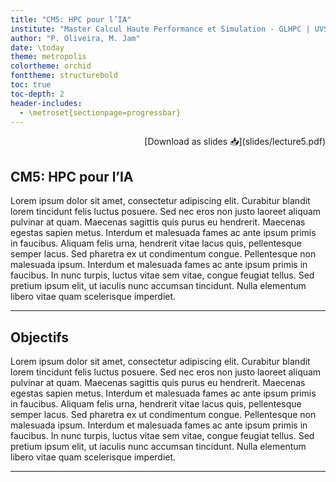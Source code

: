```yaml
---
title: "CM5: HPC pour l’IA"
institute: "Master Calcul Haute Performance et Simulation - GLHPC | UVSQ"
author: "P. Oliveira, M. Jam"
date: \today
theme: metropolis
colortheme: orchid
fonttheme: structurebold
toc: true
toc-depth: 2
header-includes:
  - \metroset{sectionpage=progressbar}
---
```


<div class="mkdocs-only" markdown>
  <p align="right" markdown>
  [Download as slides 📥](slides/lecture5.pdf)
  </p>
</div>

## CM5: HPC pour l’IA

Lorem ipsum dolor sit amet, consectetur adipiscing elit. Curabitur blandit lorem tincidunt felis luctus posuere. Sed nec eros non justo laoreet aliquam pulvinar at quam. Maecenas sagittis quis purus eu hendrerit. Maecenas egestas sapien metus. Interdum et malesuada fames ac ante ipsum primis in faucibus. Aliquam felis urna, hendrerit vitae lacus quis, pellentesque semper lacus. Sed pharetra ex ut condimentum congue. Pellentesque non malesuada ipsum. Interdum et malesuada fames ac ante ipsum primis in faucibus. In nunc turpis, luctus vitae sem vitae, congue feugiat tellus. Sed pretium ipsum elit, ut iaculis nunc accumsan tincidunt. Nulla elementum libero vitae quam scelerisque imperdiet. 

---

## Objectifs

Lorem ipsum dolor sit amet, consectetur adipiscing elit. Curabitur blandit lorem tincidunt felis luctus posuere. Sed nec eros non justo laoreet aliquam pulvinar at quam. Maecenas sagittis quis purus eu hendrerit. Maecenas egestas sapien metus. Interdum et malesuada fames ac ante ipsum primis in faucibus. Aliquam felis urna, hendrerit vitae lacus quis, pellentesque semper lacus. Sed pharetra ex ut condimentum congue. Pellentesque non malesuada ipsum. Interdum et malesuada fames ac ante ipsum primis in faucibus. In nunc turpis, luctus vitae sem vitae, congue feugiat tellus. Sed pretium ipsum elit, ut iaculis nunc accumsan tincidunt. Nulla elementum libero vitae quam scelerisque imperdiet. 

---
